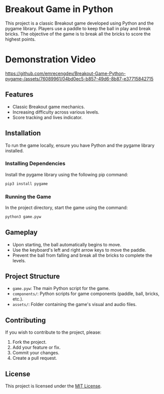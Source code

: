 
# Breakout Game in Python

This project is a classic Breakout game developed using Python and the pygame library. Players use a paddle to keep the ball in play and break bricks. The objective of the game is to break all the bricks to score the highest points.

# Demonstration Video

https://github.com/emrecengdev/Breakout-Game-Python-pygame-/assets/76089961/04bd0ec5-b857-49d6-8b87-e37715842715

## Features

- Classic Breakout game mechanics.
- Increasing difficulty across various levels.
- Score tracking and lives indicator.

## Installation

To run the game locally, ensure you have Python and the pygame library installed.

### Installing Dependencies

Install the pygame library using the following pip command:

```bash
pip3 install pygame
```

### Running the Game

In the project directory, start the game using the command:

```bash
python3 game.pyw
```

## Gameplay

- Upon starting, the ball automatically begins to move.
- Use the keyboard's left and right arrow keys to move the paddle.
- Prevent the ball from falling and break all the bricks to complete the levels.

## Project Structure

- `game.pyw`: The main Python script for the game.
- `components/`: Python scripts for game components (paddle, ball, bricks, etc.).
- `assets/`: Folder containing the game's visual and audio files.

## Contributing

If you wish to contribute to the project, please:

1. Fork the project.
2. Add your feature or fix.
3. Commit your changes.
4. Create a pull request.

## License

This project is licensed under the [MIT License](LICENSE).
```
